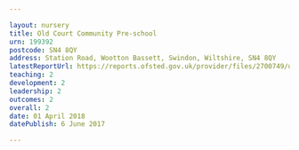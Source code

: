 ```yaml
---

layout: nursery
title: Old Court Community Pre-school
urn: 199392
postcode: SN4 8QY
address: Station Road, Wootton Bassett, Swindon, Wiltshire, SN4 8QY
latestReportUrl: https://reports.ofsted.gov.uk/provider/files/2700749/urn/199392.pdf
teaching: 2
development: 2
leadership: 2
outcomes: 2
overall: 2
date: 01 April 2018 
datePublish: 6 June 2017

---
```

